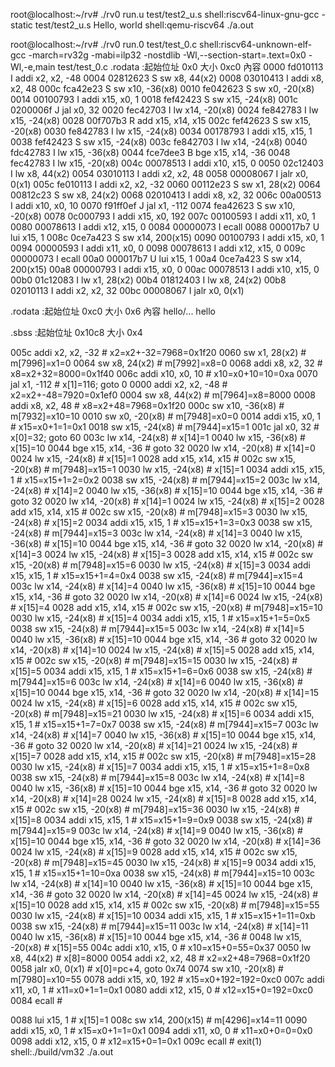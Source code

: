 root@localhost:~/rv# ./rv0 run.u test/test2_u.s
shell:riscv64-linux-gnu-gcc -static test/test2_u.s
Hello, world
shell:qemu-riscv64 ./a.out


root@localhost:~/rv# ./rv0 run.0 test/test_0.c
shell:riscv64-unknown-elf-gcc -march=rv32g -mabi=ilp32 -nostdlib -Wl,--section-start=.text=0x0 -Wl,-e,main test/test_0.c
.rodata :起始位址 0x0 大小 0xc0
內容
0000 fd010113 I addi  x2, x2, -48
0004 02812623 S sw    x8, 44(x2)
0008 03010413 I addi  x8, x2, 48
000c fca42e23 S sw    x10, -36(x8)
0010 fe042623 S sw    x0, -20(x8)
0014 00100793 I addi  x15, x0, 1
0018 fef42423 S sw    x15, -24(x8)
001c 0200006f J jal   x0, 32
0020 fec42703 I lw    x14, -20(x8)
0024 fe842783 I lw    x15, -24(x8)
0028 00f707b3 R add   x15, x14, x15
002c fef42623 S sw    x15, -20(x8)
0030 fe842783 I lw    x15, -24(x8)
0034 00178793 I addi  x15, x15, 1
0038 fef42423 S sw    x15, -24(x8)
003c fe842703 I lw    x14, -24(x8)
0040 fdc42783 I lw    x15, -36(x8)
0044 fce7dee3 B bge   x15, x14, -36
0048 fec42783 I lw    x15, -20(x8)
004c 00078513 I addi  x10, x15, 0
0050 02c12403 I lw    x8, 44(x2)
0054 03010113 I addi  x2, x2, 48
0058 00008067 I jalr  x0, 0(x1)
005c fe010113 I addi  x2, x2, -32
0060 00112e23 S sw    x1, 28(x2)
0064 00812c23 S sw    x8, 24(x2)
0068 02010413 I addi  x8, x2, 32
006c 00a00513 I addi  x10, x0, 10
0070 f91ff0ef J jal   x1, -112
0074 fea42623 S sw    x10, -20(x8)
0078 0c000793 I addi  x15, x0, 192
007c 00100593 I addi  x11, x0, 1
0080 00078613 I addi  x12, x15, 0
0084 00000073 I ecall
0088 000017b7 U lui   x15, 1
008c 0ce7a423 S sw    x14, 200(x15)
0090 00100793 I addi  x15, x0, 1
0094 00000593 I addi  x11, x0, 0
0098 00078613 I addi  x12, x15, 0
009c 00000073 I ecall
00a0 000017b7 U lui   x15, 1
00a4 0ce7a423 S sw    x14, 200(x15)
00a8 00000793 I addi  x15, x0, 0
00ac 00078513 I addi  x10, x15, 0
00b0 01c12083 I lw    x1, 28(x2)
00b4 01812403 I lw    x8, 24(x2)
00b8 02010113 I addi  x2, x2, 32
00bc 00008067 I jalr  x0, 0(x1)


.rodata :起始位址 0xc0 大小 0x6
內容
hello/...
hello


.sbss :起始位址 0x10c8 大小 0x4

005c addi  x2, x2, -32  # x2=x2+-32=7968=0x1f20
0060 sw    x1, 28(x2)   # m[7996]=x1=0 
0064 sw    x8, 24(x2)   # m[7992]=x8=0 
0068 addi  x8, x2, 32   # x8=x2+32=8000=0x1f40
006c addi  x10, x0, 10  # x10=x0+10=10=0xa
0070 jal   x1, -112     # x[1]=116; goto 0
0000 addi  x2, x2, -48  # x2=x2+-48=7920=0x1ef0
0004 sw    x8, 44(x2)   # m[7964]=x8=8000 
0008 addi  x8, x2, 48   # x8=x2+48=7968=0x1f20
000c sw    x10, -36(x8) # m[7932]=x10=10 
0010 sw    x0, -20(x8)  # m[7948]=x0=0 
0014 addi  x15, x0, 1   # x15=x0+1=1=0x1
0018 sw    x15, -24(x8) # m[7944]=x15=1 
001c jal   x0, 32       # x[0]=32; goto 60
003c lw    x14, -24(x8) # x[14]=1
0040 lw    x15, -36(x8) # x[15]=10
0044 bge   x15, x14, -36        # goto 32
0020 lw    x14, -20(x8) # x[14]=0
0024 lw    x15, -24(x8) # x[15]=1
0028 add   x15, x14, x15        # 
002c sw    x15, -20(x8) # m[7948]=x15=1 
0030 lw    x15, -24(x8) # x[15]=1
0034 addi  x15, x15, 1  # x15=x15+1=2=0x2
0038 sw    x15, -24(x8) # m[7944]=x15=2 
003c lw    x14, -24(x8) # x[14]=2
0040 lw    x15, -36(x8) # x[15]=10
0044 bge   x15, x14, -36        # goto 32
0020 lw    x14, -20(x8) # x[14]=1
0024 lw    x15, -24(x8) # x[15]=2
0028 add   x15, x14, x15        # 
002c sw    x15, -20(x8) # m[7948]=x15=3 
0030 lw    x15, -24(x8) # x[15]=2
0034 addi  x15, x15, 1  # x15=x15+1=3=0x3
0038 sw    x15, -24(x8) # m[7944]=x15=3 
003c lw    x14, -24(x8) # x[14]=3
0040 lw    x15, -36(x8) # x[15]=10
0044 bge   x15, x14, -36        # goto 32
0020 lw    x14, -20(x8) # x[14]=3
0024 lw    x15, -24(x8) # x[15]=3
0028 add   x15, x14, x15        # 
002c sw    x15, -20(x8) # m[7948]=x15=6 
0030 lw    x15, -24(x8) # x[15]=3
0034 addi  x15, x15, 1  # x15=x15+1=4=0x4
0038 sw    x15, -24(x8) # m[7944]=x15=4 
003c lw    x14, -24(x8) # x[14]=4
0040 lw    x15, -36(x8) # x[15]=10
0044 bge   x15, x14, -36        # goto 32
0020 lw    x14, -20(x8) # x[14]=6
0024 lw    x15, -24(x8) # x[15]=4
0028 add   x15, x14, x15        # 
002c sw    x15, -20(x8) # m[7948]=x15=10 
0030 lw    x15, -24(x8) # x[15]=4
0034 addi  x15, x15, 1  # x15=x15+1=5=0x5
0038 sw    x15, -24(x8) # m[7944]=x15=5 
003c lw    x14, -24(x8) # x[14]=5
0040 lw    x15, -36(x8) # x[15]=10
0044 bge   x15, x14, -36        # goto 32
0020 lw    x14, -20(x8) # x[14]=10
0024 lw    x15, -24(x8) # x[15]=5
0028 add   x15, x14, x15        # 
002c sw    x15, -20(x8) # m[7948]=x15=15 
0030 lw    x15, -24(x8) # x[15]=5
0034 addi  x15, x15, 1  # x15=x15+1=6=0x6
0038 sw    x15, -24(x8) # m[7944]=x15=6 
003c lw    x14, -24(x8) # x[14]=6
0040 lw    x15, -36(x8) # x[15]=10
0044 bge   x15, x14, -36        # goto 32
0020 lw    x14, -20(x8) # x[14]=15
0024 lw    x15, -24(x8) # x[15]=6
0028 add   x15, x14, x15        # 
002c sw    x15, -20(x8) # m[7948]=x15=21 
0030 lw    x15, -24(x8) # x[15]=6
0034 addi  x15, x15, 1  # x15=x15+1=7=0x7
0038 sw    x15, -24(x8) # m[7944]=x15=7 
003c lw    x14, -24(x8) # x[14]=7
0040 lw    x15, -36(x8) # x[15]=10
0044 bge   x15, x14, -36        # goto 32
0020 lw    x14, -20(x8) # x[14]=21
0024 lw    x15, -24(x8) # x[15]=7
0028 add   x15, x14, x15        # 
002c sw    x15, -20(x8) # m[7948]=x15=28 
0030 lw    x15, -24(x8) # x[15]=7
0034 addi  x15, x15, 1  # x15=x15+1=8=0x8
0038 sw    x15, -24(x8) # m[7944]=x15=8 
003c lw    x14, -24(x8) # x[14]=8
0040 lw    x15, -36(x8) # x[15]=10
0044 bge   x15, x14, -36        # goto 32
0020 lw    x14, -20(x8) # x[14]=28
0024 lw    x15, -24(x8) # x[15]=8
0028 add   x15, x14, x15        # 
002c sw    x15, -20(x8) # m[7948]=x15=36 
0030 lw    x15, -24(x8) # x[15]=8
0034 addi  x15, x15, 1  # x15=x15+1=9=0x9
0038 sw    x15, -24(x8) # m[7944]=x15=9 
003c lw    x14, -24(x8) # x[14]=9
0040 lw    x15, -36(x8) # x[15]=10
0044 bge   x15, x14, -36        # goto 32
0020 lw    x14, -20(x8) # x[14]=36
0024 lw    x15, -24(x8) # x[15]=9
0028 add   x15, x14, x15        # 
002c sw    x15, -20(x8) # m[7948]=x15=45 
0030 lw    x15, -24(x8) # x[15]=9
0034 addi  x15, x15, 1  # x15=x15+1=10=0xa
0038 sw    x15, -24(x8) # m[7944]=x15=10 
003c lw    x14, -24(x8) # x[14]=10
0040 lw    x15, -36(x8) # x[15]=10
0044 bge   x15, x14, -36        # goto 32
0020 lw    x14, -20(x8) # x[14]=45
0024 lw    x15, -24(x8) # x[15]=10
0028 add   x15, x14, x15        # 
002c sw    x15, -20(x8) # m[7948]=x15=55 
0030 lw    x15, -24(x8) # x[15]=10
0034 addi  x15, x15, 1  # x15=x15+1=11=0xb
0038 sw    x15, -24(x8) # m[7944]=x15=11 
003c lw    x14, -24(x8) # x[14]=11
0040 lw    x15, -36(x8) # x[15]=10
0044 bge   x15, x14, -36        # 
0048 lw    x15, -20(x8) # x[15]=55
004c addi  x10, x15, 0  # x10=x15+0=55=0x37
0050 lw    x8, 44(x2)   # x[8]=8000
0054 addi  x2, x2, 48   # x2=x2+48=7968=0x1f20
0058 jalr  x0, 0(x1)    # x[0]=pc+4, goto 0x74
0074 sw    x10, -20(x8) # m[7980]=x10=55 
0078 addi  x15, x0, 192 # x15=x0+192=192=0xc0
007c addi  x11, x0, 1   # x11=x0+1=1=0x1
0080 addi  x12, x15, 0  # x12=x15+0=192=0xc0
0084 ecall      # 

0088 lui   x15, 1       # x[15]=1
008c sw    x14, 200(x15)        # m[4296]=x14=11 
0090 addi  x15, x0, 1   # x15=x0+1=1=0x1
0094 addi  x11, x0, 0   # x11=x0+0=0=0x0
0098 addi  x12, x15, 0  # x12=x15+0=1=0x1
009c ecall      # exit(1)
shell:./build/vm32 ./a.out
